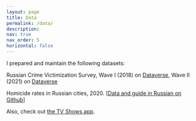 ```yaml
---
layout: page
title: Data
permalink: /data/
description: 
nav: true
nav_order: 5
horizontal: false
---
```


I prepared and maintain the following datasets:

Russian Crime Victimization Survey, Wave I (2018) on [Dataverse](https://doi.org/10.7910/DVN/C2OTH9), Wave II (2021) on [Dataverse](https://doi.org/10.7910/DVN/SGRQTI)

Homicide rates in Russian cities, 2020. [[Data and guide in Russian on Github](https://github.com/irlcode/russian_cities_homicide_data)]

Also, check out [the TV Shows app](https://www.tvshowanalyzer.com).